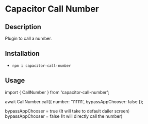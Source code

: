 # Capacitor Call Number

## Description

Plugin to call a number.

## Installation

- `npm i capacitor-call-number`
## Usage

import { CallNumber } from 'capacitor-call-number';

await CallNumber.call({ number: '111111', bypassAppChooser: false });

bypassAppChooser = true (It will take to default dailer screen)
bypassAppChooser = false (It will directly call the number) 
